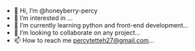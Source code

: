 - 👋 Hi, I’m @honeyberry-percy
- 👀 I’m interested in ...
- 🌱 I’m currently learning python and front-end development...
- 💞️ I’m looking to collaborate on any project...
- 📫 How to reach me percytetteh27@gmail.com...

